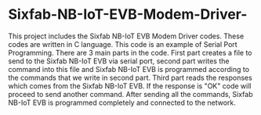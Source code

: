 # Sixfab-NB-IoT-EVB-Modem-Driver-
This project includes the Sixfab NB-IoT EVB Modem Driver codes. These codes are written in C language. This code is an example of Serial Port Programming. There are 3 main parts in the code. First part creates a file to send to the Sixfab NB-IoT EVB via serial port, second part writes the command into this file and Sixfab NB-IoT EVB is programmed according to the commands that we write in second part. Third part reads the responses which comes from the Sixfab NB-IoT EVB. If the response is "OK" code will proceed to send another command. After sending all the commands, Sixfab NB-IoT EVB is programmed completely and connected to the network.
